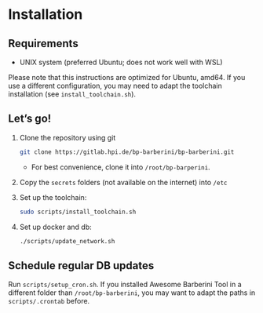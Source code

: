 # Installation

## Requirements

- UNIX system (preferred Ubuntu; does not work well with WSL)

Please note that this instructions are optimized for Ubuntu, amd64. If you use a different configuration, you may need to adapt the toolchain installation (see `install_toolchain.sh`).

## Let’s go!

1. Clone the repository using git

   ```bash
   git clone https://gitlab.hpi.de/bp-barberini/bp-barberini.git
   ```
   
   - For best convenience, clone it into `/root/bp-barperini`.

2. Copy the `secrets` folders (not available on the internet) into `/etc`

3. Set up the toolchain:

   ```bash
   sudo scripts/install_toolchain.sh
   ```

4. Set up docker and db:

   ```bash
   ./scripts/update_network.sh
   ```

## Schedule regular DB updates

Run `scripts/setup_cron.sh`. If you installed Awesome Barberini Tool in a different folder than `/root/bp-barberini`, you may want to adapt the paths in `scripts/.crontab` before.

